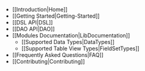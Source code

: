   * [[Introduction|Home]]
  * [[Getting Started|Getting-Started]]
  * [[DSL API|DSL]]
  * [[DAO API|DAO]]
  * [[Modules Documentation|LibDocumentation]]
    * [[Supported Data Types|DataTypes]]
    * [[Supported Table View Types|FieldSetTypes]]
  * [[Frequently Asked Questions|FAQ]]
  * [[Contributing|Contributing]]